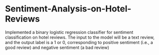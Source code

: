 # Sentiment-Analysis-on-Hotel-Reviews
Implemented a binary logistic regression classifier for sentiment classification on hotel reviews. The input to the model will be a text review, and the output label is a 1 or 0, corresponding to positive sentiment (i.e., a good review) and negative sentiment (a bad review)
